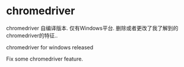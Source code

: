 # chromedriver

chromedriver 自编译版本.
仅有Windows平台.
删除或者更改了我了解到的chromedriver的特征..


chromedriver for windows released

Fix some chromedriver feature.
